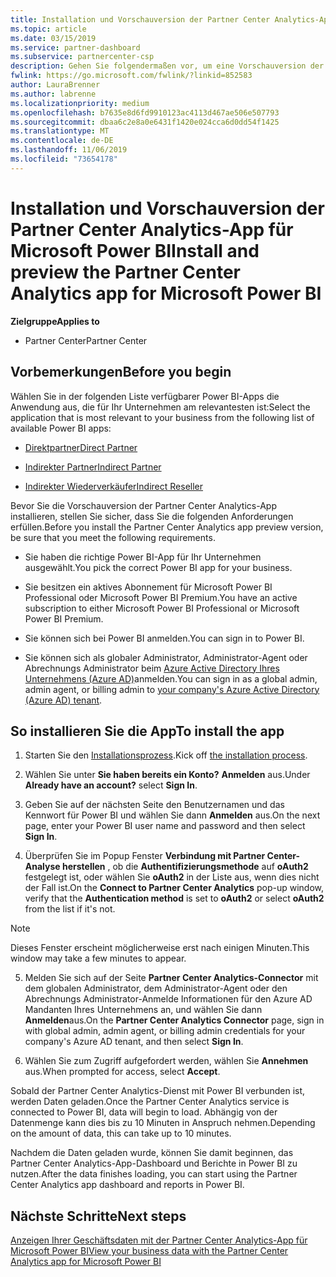 ```yaml
---
title: Installation und Vorschauversion der Partner Center Analytics-App für Microsoft Power BI | Partner Center
ms.topic: article
ms.date: 03/15/2019
ms.service: partner-dashboard
ms.subservice: partnercenter-csp
description: Gehen Sie folgendermaßen vor, um eine Vorschauversion der Partner Center Analytics-App für Power BI zu testen (für direkte Partner im CSP).
fwlink: https://go.microsoft.com/fwlink/?linkid=852583
author: LauraBrenner
ms.author: labrenne
ms.localizationpriority: medium
ms.openlocfilehash: b7635e8d6fd9910123ac4113d467ae506e507793
ms.sourcegitcommit: dbaa6c2e8a0e6431f1420e024cca6d0dd54f1425
ms.translationtype: MT
ms.contentlocale: de-DE
ms.lasthandoff: 11/06/2019
ms.locfileid: "73654178"
---
```

# <a name="install-and-preview-the-partner-center-analytics-app-for-microsoft-power-bi"></a><span data-ttu-id="54f0a-103">Installation und Vorschauversion der Partner Center Analytics-App für Microsoft Power BI</span><span class="sxs-lookup"><span data-stu-id="54f0a-103">Install and preview the Partner Center Analytics app for Microsoft Power BI</span></span>

<span data-ttu-id="54f0a-104">**Zielgruppe**</span><span class="sxs-lookup"><span data-stu-id="54f0a-104">**Applies to**</span></span>

- <span data-ttu-id="54f0a-105">Partner Center</span><span class="sxs-lookup"><span data-stu-id="54f0a-105">Partner Center</span></span>

## <a name="before-you-begin"></a><span data-ttu-id="54f0a-106">Vorbemerkungen</span><span class="sxs-lookup"><span data-stu-id="54f0a-106">Before you begin</span></span>

<span data-ttu-id="54f0a-107">Wählen Sie in der folgenden Liste verfügbarer Power BI-Apps die Anwendung aus, die für Ihr Unternehmen am relevantesten ist:</span><span class="sxs-lookup"><span data-stu-id="54f0a-107">Select the application that is most relevant to your business from the following list of available Power BI apps:</span></span>
- [<span data-ttu-id="54f0a-108">Direktpartner</span><span class="sxs-lookup"><span data-stu-id="54f0a-108">Direct Partner</span></span>](https://app.powerbi.com/groups/me/getdata/services/direct-providers-partner-analytics)

- [<span data-ttu-id="54f0a-109">Indirekter Partner</span><span class="sxs-lookup"><span data-stu-id="54f0a-109">Indirect Partner</span></span>](https://app.powerbi.com/groups/me/getdata/services/indirect-providers-partner-analytics)

- [<span data-ttu-id="54f0a-110">Indirekter Wiederverkäufer</span><span class="sxs-lookup"><span data-stu-id="54f0a-110">Indirect Reseller</span></span>](https://app.powerbi.com/groups/me/getdata/services/indirect-seller-partner-analytics)

<span data-ttu-id="54f0a-111">Bevor Sie die Vorschauversion der Partner Center Analytics-App installieren, stellen Sie sicher, dass Sie die folgenden Anforderungen erfüllen.</span><span class="sxs-lookup"><span data-stu-id="54f0a-111">Before you install the Partner Center Analytics app preview version, be sure that you meet the following requirements.</span></span>

- <span data-ttu-id="54f0a-112">Sie haben die richtige Power BI-App für Ihr Unternehmen ausgewählt.</span><span class="sxs-lookup"><span data-stu-id="54f0a-112">You pick the correct Power BI app for your business.</span></span>

- <span data-ttu-id="54f0a-113">Sie besitzen ein aktives Abonnement für Microsoft Power BI Professional oder Microsoft Power BI Premium.</span><span class="sxs-lookup"><span data-stu-id="54f0a-113">You have an active subscription to either Microsoft Power BI Professional or Microsoft Power BI Premium.</span></span>

- <span data-ttu-id="54f0a-114">Sie können sich bei Power BI anmelden.</span><span class="sxs-lookup"><span data-stu-id="54f0a-114">You can sign in to Power BI.</span></span>

- <span data-ttu-id="54f0a-115">Sie können sich als globaler Administrator, Administrator-Agent oder Abrechnungs Administrator beim [Azure Active Directory Ihres Unternehmens (Azure AD)](azure-active-directory-tenants-and-partner-center.md)anmelden.</span><span class="sxs-lookup"><span data-stu-id="54f0a-115">You can sign in as a global admin, admin agent, or billing admin to [your company's Azure Active Directory (Azure AD) tenant](azure-active-directory-tenants-and-partner-center.md).</span></span>

## <a name="to-install-the-app"></a><span data-ttu-id="54f0a-116">So installieren Sie die App</span><span class="sxs-lookup"><span data-stu-id="54f0a-116">To install the app</span></span>

1. <span data-ttu-id="54f0a-117">Starten Sie den [Installationsprozess](https://app.powerbi.com/getdata/services/partneranalytics?cpcode=PartnerCenterAnalytics&getDataForceConnect=true&alwaysPromptForContentProviderCreds=true).</span><span class="sxs-lookup"><span data-stu-id="54f0a-117">Kick off [the installation process](https://app.powerbi.com/getdata/services/partneranalytics?cpcode=PartnerCenterAnalytics&getDataForceConnect=true&alwaysPromptForContentProviderCreds=true).</span></span>

2. <span data-ttu-id="54f0a-118">Wählen Sie unter **Sie haben bereits ein Konto?** **Anmelden** aus.</span><span class="sxs-lookup"><span data-stu-id="54f0a-118">Under **Already have an account?** select **Sign In**.</span></span> 

3. <span data-ttu-id="54f0a-119">Geben Sie auf der nächsten Seite den Benutzernamen und das Kennwort für Power BI und wählen Sie dann **Anmelden** aus.</span><span class="sxs-lookup"><span data-stu-id="54f0a-119">On the next page, enter your Power BI user name and password and then select **Sign In**.</span></span> 

4. <span data-ttu-id="54f0a-120">Überprüfen Sie im Popup Fenster **Verbindung mit Partner Center-Analyse herstellen** , ob die **Authentifizierungsmethode** auf **oAuth2** festgelegt ist, oder wählen Sie **oAuth2** in der Liste aus, wenn dies nicht der Fall ist.</span><span class="sxs-lookup"><span data-stu-id="54f0a-120">On the **Connect to Partner Center Analytics** pop-up window, verify that the **Authentication method** is set to **oAuth2** or select **oAuth2** from the list if it's not.</span></span> 

> [!NOTE]  
>  <span data-ttu-id="54f0a-121">Dieses Fenster erscheint möglicherweise erst nach einigen Minuten.</span><span class="sxs-lookup"><span data-stu-id="54f0a-121">This window may take a few minutes to appear.</span></span>

5. <span data-ttu-id="54f0a-122">Melden Sie sich auf der Seite **Partner Center Analytics-Connector** mit dem globalen Administrator, dem Administrator-Agent oder den Abrechnungs Administrator-Anmelde Informationen für den Azure AD Mandanten Ihres Unternehmens an, und wählen Sie dann **Anmelden**aus.</span><span class="sxs-lookup"><span data-stu-id="54f0a-122">On the **Partner Center Analytics Connector** page, sign in with global admin, admin agent, or billing admin credentials for your company's Azure AD tenant, and then select **Sign In**.</span></span>
 
6. <span data-ttu-id="54f0a-123">Wählen Sie zum Zugriff aufgefordert werden, wählen Sie **Annehmen** aus.</span><span class="sxs-lookup"><span data-stu-id="54f0a-123">When prompted for access, select **Accept**.</span></span> 

<span data-ttu-id="54f0a-124">Sobald der Partner Center Analytics-Dienst mit Power BI verbunden ist, werden Daten geladen.</span><span class="sxs-lookup"><span data-stu-id="54f0a-124">Once the Partner Center Analytics service is connected to Power BI, data will begin to load.</span></span> <span data-ttu-id="54f0a-125">Abhängig von der Datenmenge kann dies bis zu 10 Minuten in Anspruch nehmen.</span><span class="sxs-lookup"><span data-stu-id="54f0a-125">Depending on the amount of data, this can take up to 10 minutes.</span></span> 

<span data-ttu-id="54f0a-126">Nachdem die Daten geladen wurde, können Sie damit beginnen, das Partner Center Analytics-App-Dashboard und Berichte in Power BI zu nutzen.</span><span class="sxs-lookup"><span data-stu-id="54f0a-126">After the data finishes loading, you can start using the Partner Center Analytics app dashboard and reports in Power BI.</span></span>

## <a name="next-steps"></a><span data-ttu-id="54f0a-127">Nächste Schritte</span><span class="sxs-lookup"><span data-stu-id="54f0a-127">Next steps</span></span>

[<span data-ttu-id="54f0a-128">Anzeigen Ihrer Geschäftsdaten mit der Partner Center Analytics-App für Microsoft Power BI</span><span class="sxs-lookup"><span data-stu-id="54f0a-128">View your business data with the Partner Center Analytics app for Microsoft Power BI</span></span>](power-bi-app-for-direct-partners-use.md)
